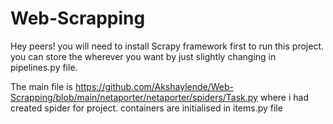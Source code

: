 # Web-Scrapping

Hey peers! you will need to install Scrapy framework first to run this project. you can store the wherever you want by just slightly changing in pipelines.py file.

The main file is https://github.com/Akshaylende/Web-Scrapping/blob/main/netaporter/netaporter/spiders/Task.py where i had created spider for project.
containers are initialised in items.py file


